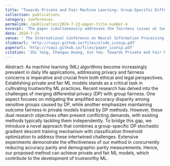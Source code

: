 ```yaml
---
title: "Towards Private and Fair Machine Learning: Group-Specific Differentially Private Stochastic Gradient Descent with Threshold Optimization"
collection: publications
category: conferences
permalink: /publication/2024-7-23-paper-title-number-4
excerpt: 'The paper simultaneously addresses the fairness issues at two different levels in the differential privacy model.'
date: 2024-7-23
venue: ' The International Conference on Neural Information Processing (ICONIP)'
slidesurl: 'http://ruayz.github.io/files/slide_iconip.pdf'
paperurl: 'http://ruayz.github.io/files/paper_iconip.pdf'
citation: 'Zhi Yang, Changwu Huang, Xin Yao. Towards Private and Fair Machine Learning: Group-Specific Differentially Private Stochastic Gradient Descent with Threshold Optimization [C]// The International Conference on Neural Information Processing, Cham: Springer Nature Switzerland, 2024. (Recently Accepted)'
---
```


Abstract: As machine learning (ML) algorithms become increasingly prevalent in daily life applications, addressing privacy and fairness concerns is imperative and crucial from both ethical and legal perspectives. Establishing private and fair ML models stands as a critical task in cultivating trustworthy ML practices. Recent research has delved into the challenges of merging differential privacy (DP) with group fairness. One aspect focuses on mitigating the amplified accuracy disparity among sensitive groups caused by DP, while another emphasizes maintaining outcome fairness in private models trained by DP methods. However, these dual research objectives often present conflicting demands, with existing methods typically tackling them independently. To bridge this gap, we introduce a novel approach that combines a group-specific DP stochastic gradient descent training mechanism with classification threshold optimization to address these intertwined challenges. Extensive experiments demonstrate the effectiveness of our method in concurrently reducing accuracy parity and demographic parity measurements. Hence, our proposed method can achieve private and fair ML models, which contribute to the development of trustworthy ML. 
